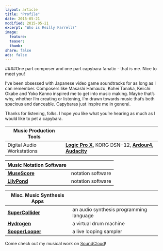 ```yaml
---
layout: article
title: "Profile"
date: 2015-05-21
modified: 2015-05-21
excerpt: "Who is Reilly Farrell?"
image:
  feature: 
  teaser: 
  thumb:
share: false
ads: false
---
```


####One part composer and one part capybara fanatic - that is me. Nice to meet you!

I’ve been obsessed with Japanese video game soundtracks for as long as I can remember. Composers like Masashi Hamauzu, Kohei Tanaka, Keiichi Okabe and Yoko Kanno inspired me to get into music making. Maybe that’s why, whether I’m creating or listening, I’m drawn towards music that’s both spacious and danceable. Capybaras just inspire me in general.

Thanks for listening, folks. I hope you like what you’re hearing as much as I would like to pet a capybara.

| Music Production Tools |                                         |
|-----------------------------------------------------|-----------------------------------------|
| Digital Audio Workstations | [**Logic Pro X**](http://www.apple.com/logic-pro/), KORG DSN-12, [**Ardour4**](http://ardour.org), [**Audacity**](http://web.audacityteam.org/about/) |

| Music Notation Software                             |                                         |
|-----------------------------------------------------|-----------------------------------------|
| [**MuseScore**](https://musescore.org)              | notation software                       |
| [**LilyPond**](http://lilypond.org/)                | notation software                       |

| Misc. Music Synthesis Apps                          |                                         |
|-----------------------------------------------------|-----------------------------------------|
| [**SuperCollider**](http://supercollider.github.io) | an audio synthesis programming language |
| [**Hydrogen**](http://www.hydrogen-music.org/hcms/) | a virtual drum machine                  |
| [**SooperLooper**](http://essej.net/sooperlooper/)  | a live looping sampler                  |

Come check out my musical work on [SoundCloud](https://soundcloud.com/reillyfarrell/tracks)!
